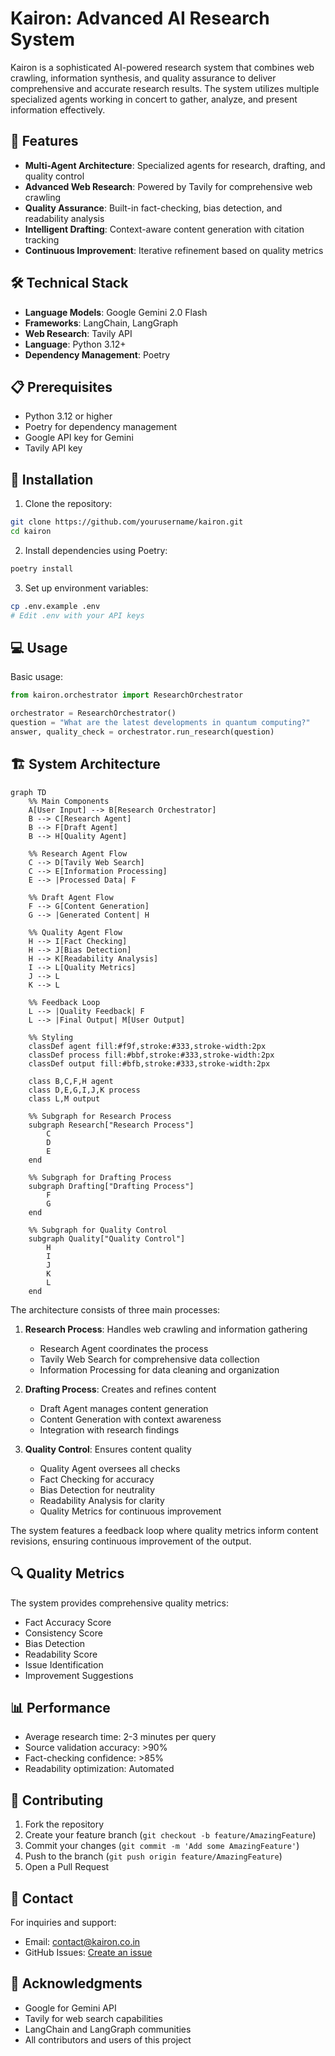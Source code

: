 # Kairon: Advanced AI Research System

Kairon is a sophisticated AI-powered research system that combines web crawling, information synthesis, and quality assurance to deliver comprehensive and accurate research results. The system utilizes multiple specialized agents working in concert to gather, analyze, and present information effectively.

## 🌟 Features

- **Multi-Agent Architecture**: Specialized agents for research, drafting, and quality control
- **Advanced Web Research**: Powered by Tavily for comprehensive web crawling
- **Quality Assurance**: Built-in fact-checking, bias detection, and readability analysis
- **Intelligent Drafting**: Context-aware content generation with citation tracking
- **Continuous Improvement**: Iterative refinement based on quality metrics

## 🛠️ Technical Stack

- **Language Models**: Google Gemini 2.0 Flash
- **Frameworks**: LangChain, LangGraph
- **Web Research**: Tavily API
- **Language**: Python 3.12+
- **Dependency Management**: Poetry

## 📋 Prerequisites

- Python 3.12 or higher
- Poetry for dependency management
- Google API key for Gemini
- Tavily API key

## 🚀 Installation

1. Clone the repository:
```bash
git clone https://github.com/yourusername/kairon.git
cd kairon
```

2. Install dependencies using Poetry:
```bash
poetry install
```

3. Set up environment variables:
```bash
cp .env.example .env
# Edit .env with your API keys
```

## 💻 Usage

Basic usage:
```python
from kairon.orchestrator import ResearchOrchestrator

orchestrator = ResearchOrchestrator()
question = "What are the latest developments in quantum computing?"
answer, quality_check = orchestrator.run_research(question)
```

## 🏗️ System Architecture

```mermaid
graph TD
    %% Main Components
    A[User Input] --> B[Research Orchestrator]
    B --> C[Research Agent]
    B --> F[Draft Agent]
    B --> H[Quality Agent]
    
    %% Research Agent Flow
    C --> D[Tavily Web Search]
    C --> E[Information Processing]
    E --> |Processed Data| F
    
    %% Draft Agent Flow
    F --> G[Content Generation]
    G --> |Generated Content| H
    
    %% Quality Agent Flow
    H --> I[Fact Checking]
    H --> J[Bias Detection]
    H --> K[Readability Analysis]
    I --> L[Quality Metrics]
    J --> L
    K --> L
    
    %% Feedback Loop
    L --> |Quality Feedback| F
    L --> |Final Output| M[User Output]
    
    %% Styling
    classDef agent fill:#f9f,stroke:#333,stroke-width:2px
    classDef process fill:#bbf,stroke:#333,stroke-width:2px
    classDef output fill:#bfb,stroke:#333,stroke-width:2px
    
    class B,C,F,H agent
    class D,E,G,I,J,K process
    class L,M output

    %% Subgraph for Research Process
    subgraph Research["Research Process"]
        C
        D
        E
    end

    %% Subgraph for Drafting Process
    subgraph Drafting["Drafting Process"]
        F
        G
    end

    %% Subgraph for Quality Control
    subgraph Quality["Quality Control"]
        H
        I
        J
        K
        L
    end
```

The architecture consists of three main processes:

1. **Research Process**: Handles web crawling and information gathering
   - Research Agent coordinates the process
   - Tavily Web Search for comprehensive data collection
   - Information Processing for data cleaning and organization

2. **Drafting Process**: Creates and refines content
   - Draft Agent manages content generation
   - Content Generation with context awareness
   - Integration with research findings

3. **Quality Control**: Ensures content quality
   - Quality Agent oversees all checks
   - Fact Checking for accuracy
   - Bias Detection for neutrality
   - Readability Analysis for clarity
   - Quality Metrics for continuous improvement

The system features a feedback loop where quality metrics inform content revisions, ensuring continuous improvement of the output.

## 🔍 Quality Metrics

The system provides comprehensive quality metrics:
- Fact Accuracy Score
- Consistency Score
- Bias Detection
- Readability Score
- Issue Identification
- Improvement Suggestions

## 📊 Performance

- Average research time: 2-3 minutes per query
- Source validation accuracy: >90%
- Fact-checking confidence: >85%
- Readability optimization: Automated

## 🤝 Contributing

1. Fork the repository
2. Create your feature branch (`git checkout -b feature/AmazingFeature`)
3. Commit your changes (`git commit -m 'Add some AmazingFeature'`)
4. Push to the branch (`git push origin feature/AmazingFeature`)
5. Open a Pull Request


## 📧 Contact

For inquiries and support:
- Email: contact@kairon.co.in
- GitHub Issues: [Create an issue](https://github.com/yourusername/kairon/issues)

## 🙏 Acknowledgments

- Google for Gemini API
- Tavily for web search capabilities
- LangChain and LangGraph communities
- All contributors and users of this project
